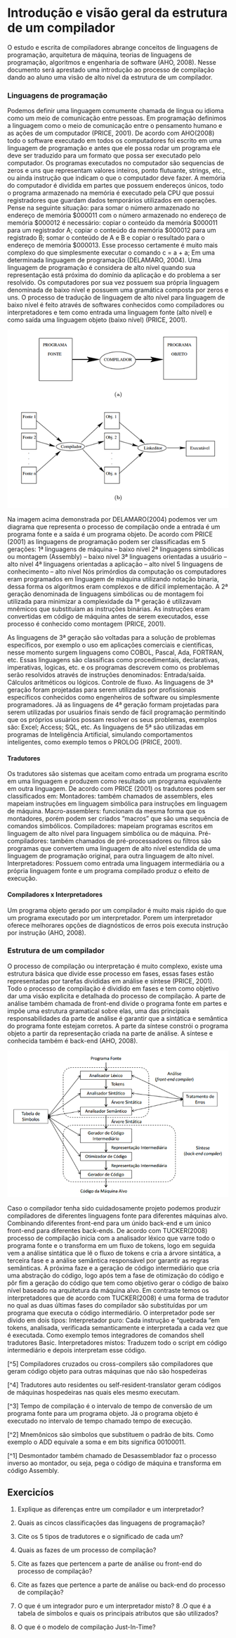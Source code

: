 Introdução e visão geral da estrutura de um compilador
======


O estudo e escrita de compiladores abrange conceitos de linguagens de programação, arquitetura de máquina, teorias de linguagens de programação, algoritmos e engenharia de software (AHO, 2008).
Nesse documento será aprestado uma introdução ao processo de compilação dando ao aluno uma visão de alto nível da estrutura de um compilador.

### Linguagens de programação

Podemos definir uma linguagem comumente chamada de língua ou idioma como um meio de comunicação entre pessoas. Em programação definimos a linguagem como o meio de comunicação entre o pensamento humano e as ações de um computador (PRICE, 2001). De acordo com AHO(2008) todo o software executado em todos os computadores foi escrito em uma linguagem de programação e antes que ele possa rodar um programa ele deve ser traduzido para um formato que possa ser executado pelo computador.
Os programas executados no computador são sequencias de zeros e uns que representam valores inteiros, ponto flutuante, strings, etc., ou ainda instrução que indicam o que o computador deve fazer. A memória do computador é dividida em partes que possuem endereços únicos, todo o programa armazenado na memória é executado pela CPU que possui registradores que guardam dados temporários utilizados em operações. Pense na seguinte situação: para somar o número armazenado no endereço de memória $000011 com o número armazenado no endereço de memória $000012 é necessário: copiar o conteúdo da memória $000011 para um registrador A; copiar o conteúdo da memória $000012 para um registrado B; somar o conteúdo de A e B e copiar o resultado para o endereço de memória $000013. Esse processo certamente é muito mais complexo do que simplesmente executar o comando c = a + a; Em uma determinada linguagem de programação (DELAMARO, 2004).
Uma linguagem de programação é considera de alto nível quando sua representação está próxima do domínio da aplicação e do problema a ser resolvido. Os computadores por sua vez possuem sua própria linguagem denominada de baixo nível e possuem uma gramática composta por zeros e uns. O processo de tradução de linguagem de alto nível para linguagem de baixo nível é feito através de softwares conhecidos como compiladores ou interpretadores e tem como entrada uma linguagem fonte (alto nível) e como saída uma linguagem objeto (baixo nível) (PRICE, 2001).

![](../images/compilation-process.png)

Na imagem acima demonstrada por DELAMARO(2004) podemos ver um diagrama que representa o processo de compilação onde a entrada é um programa fonte e a saída é um programa objeto.
De acordo com PRICE (2001) as linguagens de programação podem ser classificadas em 5 gerações:
1ª linguagens de máquina – baixo nível 
2ª linguagens simbólicas ou montagem (Assembly) – baixo nível
3ª linguagens orientadas a usuário – alto nível
4ª linguagens orientadas a aplicação – alto nível 
5 linguagens de conhecimento – alto nível
Nós primórdios da computação os computadores eram programados em linguagem de máquina utilizando notação binaria, dessa forma os algoritmos eram complexos e de difícil implementação. A 2ª geração denominada de linguagens simbólicas ou de montagem foi utilizada para minimizar a complexidade da 1ª geração é utilizavam mnêmicos que substituíam as instruções binárias. As instruções eram convertidas em código de máquina antes de serem executados, esse processo é conhecido como montagem (PRICE, 2001).

As linguagens de 3ª geração são voltadas para a solução de problemas específicos, por exemplo o uso em aplicações comerciais e cientificas, nesse momento surgem linguagens como COBOL, Pascal, Ada, FORTRAN, etc. Essas linguagens são classificas como procedimentais, declarativas, imperativas, logicas, etc. e os programas descrevem como os problemas serão resolvidos através de instruções denominados:
Entrada/saída.
Cálculos aritméticos ou lógicos.
Controle de fluxo.
As linguagens de 3ª geração foram projetadas para serem utilizadas por profissionais específicos conhecidos como engenheiros de software ou simplesmente programadores. Já as linguagens de 4ª geração formam projetadas para serem utilizadas por usuários finais sendo de fácil programação permitindo que os próprios usuários possam resolver os seus problemas, exemplos são: Excel; Access; SQL, etc. As linguagens de 5ª são utilizadas em programas de Inteligência Artificial, simulando comportamentos inteligentes, como exemplo temos o PROLOG (PRICE, 2001).

#### Tradutores 

Os tradutores são sistemas que aceitam como entrada um programa escrito em uma linguagem e produzem como resultado um programa equivalente em outra linguagem. De acordo com PRICE (2001) os tradutores podem ser classificados em:
Montadores: também chamados de assemblers, eles mapeiam instruções em linguagem simbólica para instruções em linguagem de máquina.
Macro-assemblers: funcionam da mesma forma que os montadores, porém podem ser criados “macros” que são uma sequência de comandos simbólicos.
Compiladores: mapeiam programas escritos em linguagem de alto nível para linguagem simbólica ou de máquina. 
Pré-compiladores: também chamados de pré-processadores ou filtros são programas que convertem uma linguagem de alto nível estendida de uma linguagem de programação original, para outra linguagem de alto nível.
Interpretadores: Possuem como entrada uma linguagem intermediária ou a própria linguagem fonte e um programa compilado produz o efeito de execução.

#### Compiladores x Interpretadores

Um programa objeto gerado por um compilador é muito mais rápido do que um programa executado por um interpretador. Porem um interpretador oferece melhorares opções de diagnósticos de erros pois executa instrução por instrução (AHO, 2008). 

### Estrutura de um compilador

O processo de compilação ou interpretação é muito complexo, existe uma estrutura básica que divide esse processo em fases, essas fases estão representadas por tarefas divididas em análise e síntese (PRICE, 2001).
Todo o processo de compilação é dividido em fases e tem como objetivo dar uma visão explicita e detalhada do processo de compilação. A parte de análise também chamada de front-end divide o programa fonte em partes e impõe uma estrutura gramatical sobre elas, uma das principais responsabilidades da parte de análise é garantir que a sintática e semântica do programa fonte estejam corretos. A parte da síntese constrói o programa objeto a partir da representação criada na parte de análise. A síntese e conhecida também é back-end (AHO, 2008).

![](../images/compilation-steps.png)

Caso o compilador tenha sido cuidadosamente projeto podemos produzir compiladores de diferentes linguagens fonte para diferentes máquinas alvo. Combinando diferentes front-end para um únido back-end e um único front-end para diferentes back-ends. 
De acordo com TUCKER(2008) processo de compilação inicia com a analisador léxico que varre todo o programa fonte e o transforma em um fluxo de tokens, logo em seguida vem a análise sintática que lê o fluxo de tokens e cria a árvore sintática, a terceira fase e a análise semântica responsável por garantir as regras semânticas. A próxima faze e a geração de código intermediário que cria uma abstração do código, logo após tem a fase de otimização do código e pôr fim a geração do código que tem como objetivo gerar o código de baixo nível baseado na arquitetura da máquina alvo.
Em contraste temos os interpretadores que de acordo com TUCKER(2008) é uma forma de tradutor no qual as duas últimas fases do compilador são substituídas por um programa que executa o código intermediário.
O interpretador pode ser divido em dois tipos:
Interpretador puro: Cada instrução e “quebrada “em tokens, analisada, verificada semanticamente e interpretada a cada vez que é executada. Como exemplo temos integradores de comandos shell tradutores Basic.
Interpretadores mistos: Traduzem todo o script em código intermediário e depois interpretam esse código.






[^5] Compiladores cruzados ou cross-compilers são compiladores que geram código objeto para outras máquinas que não são hospedeiras

[^4] Tradutores auto residentes ou self-resident-translator geram códigos de máquinas hospedeiras nas quais eles mesmo executam. 

[^3] Tempo de compilação é o intervalo de tempo de conversão de um programa fonte para um programa objeto. Já o programa objeto é executado no intervalo de tempo chamado tempo de execução.

[^2] Mnemônicos são símbolos que substituem o padrão de bits. Como exemplo o ADD equivale a soma e em bits significa 00100011.

[^1] Desmontador também chamado de Desassemblador faz o processo inverso ao montador, ou seja, pega o código de máquina e transforma em código Assembly. 




Exercicíos
------

1. Explique as diferenças entre um compilador e um interpretador?

2. Quais as cincos classificações das linguagens de programação?
3. Cite os 5 tipos de tradutores e o significado de cada um?
4. Quais as fazes de um processo de compilação?
5. Cite as fazes que pertencem a parte de análise ou front-end do processo de compilação?
6. Cite as fazes que pertence a parte de análise ou back-end do processo de compilação?
7. O que é um integrador puro e um interpretador misto?
8 .O que é a tabela de símbolos e quais os principais atributos que são utilizados?
9. O que é o modelo de compilação Just-In-Time?

